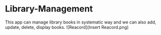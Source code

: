 # Library-Management
This app can manage library books in systematic way and we can also 
add, update, delete, display books.
![Reacord](Insert Reacord.png)
